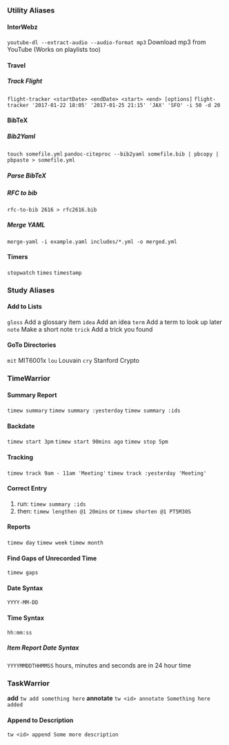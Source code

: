 ### Utility Aliases
#### InterWebz
`youtube-dl --extract-audio --audio-format mp3` Download mp3 from YouTube (Works on playlists too)

#### Travel
##### Track Flight
`flight-tracker <startDate> <endDate> <start> <end> [options]`
`flight-tracker '2017-01-22 18:05' '2017-01-25 21:15' 'JAX' 'SFO' -i 50 -d 20`

#### BibTeX
##### Bib2Yaml
`touch somefile.yml`
`pandoc-citeproc --bib2yaml somefile.bib | pbcopy | pbpaste > somefile.yml`
##### Parse BibTeX
##### RFC to bib
`rfc-to-bib 2616 > rfc2616.bib`

##### Merge YAML 
`merge-yaml -i example.yaml includes/*.yml -o merged.yml`



#### Timers
`stopwatch`
`times`
`timestamp`
### Study Aliases
#### Add to Lists
`gloss` Add a glossary item
`idea` Add an idea
`term` Add a term to look up later
`note` Make a short note
`trick` Add a trick you found
#### GoTo Directories
`mit` MIT6001x
`lou` Louvain
`cry` Stanford Crypto

### TimeWarrior
#### Summary Report
`timew summary`
`timew summary :yesterday`
`timew summary :ids`
#### Backdate
`timew start 3pm`
`timew start 90mins ago`
`timew stop 5pm`
#### Tracking
`timew track 9am - 11am 'Meeting'`
`timew track :yesterday 'Meeting'`
#### Correct Entry
1. run: `timew summary :ids`
2. then: `timew lengthen @1 20mins`  or `timew shorten @1 PT5M30S`
#### Reports
`timew day`
`timew week`
`timew month`
#### Find Gaps of Unrecorded Time
`timew gaps`
#### Date Syntax
`YYYY-MM-DD`
#### Time Syntax
`hh:mm:ss`
##### Item Report Date Syntax
`YYYYMMDDTHHMMSS` hours, minutes and seconds are in 24 hour time

### TaskWarrior
**add** `tw add something here`
**annotate** `tw <id> annotate Something here added`
#### Append to Description
`tw <id> append Some more description`
